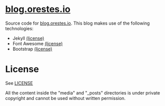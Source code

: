 [blog.orestes.io](http://blog.orestes.io)
===============

Source code for [blog.orestes.io](ttp://blog.orestes.io). This blog makes use of the following technologies:

* Jekyll [(license)](https://raw.github.com/mojombo/jekyll/master/LICENSE)
* Font Awesome [(license)](http://fortawesome.github.io/Font-Awesome/license/)
* Bootstrap [(license)](https://raw.github.com/twitter/bootstrap/blob/master/LICENSE)

# License
See [LICENSE](https://github.com/orestes/blog.orestes.io/blob/master/LICENSE)

All the content inside the "media" and "_posts" directories is under private copyright and cannot be
used without written permission.
